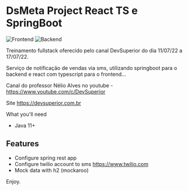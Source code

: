 # DsMeta Project React TS e SpringBoot


![Frontend](https://img.shields.io/badge/React-Typescript-orange?style=plastic&logo=react)
![Backend](https://img.shields.io/badge/SpringBoot-Java-black?style=plastic&logo=springboot)

Treinamento fullstack oferecido pelo canal DevSuperior do dia 11/07/22 a 17/07/22.

Serviço de notificação de vendas via sms, utilizando springboot para o backend
e react com typescript para o frontend... 

Canal do professor Nélio Alves no youtube - https://www.youtube.com/c/DevSuperior

Site https://devsuperior.com.br

What you'll need

- Java 11+
## Features
- Configure spring rest app
- Configure twilio account to sms https://www.twilio.com
- Mock data with h2 (mockaroo)

Enjoy.
